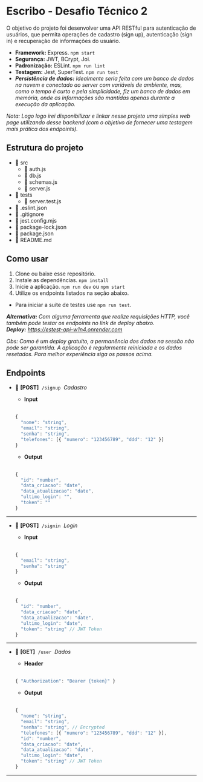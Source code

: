 #  Escribo - Desafio Técnico 2
O objetivo do projeto foi desenvolver uma API RESTful para autenticação de usuários, que permita operações de cadastro (sign up),
autenticação (sign in) e recuperação de informações do usuário.

- **Framework:** Express. `npm start`
- **Segurança:** JWT, BCrypt, Joi.
- **Padronização:** ESLint. `npm run lint`
- **Testagem:** Jest, SuperTest. `npm run test`
- ***Persistência de dados:** Idealmente seria feita com um banco de dados na nuvem e conectado ao server com variáveis de ambiente, mas, como o tempo é curto e pela simplicidade, fiz um banco de dados em memória, onde as informações são mantidas apenas durante a execução da aplicação.*

*Nota: Logo logo irei disponibilizar e linkar nesse projeto uma simples web page utilizando desse backend (com o objetivo de fornecer uma testagem mais prática dos endpoints).*

## Estrutura do projeto
- :open_file_folder: src
  - :ledger: auth.js
  - :ledger: db.js
  - :ledger: schemas.js
  - :ledger: server.js
- :open_file_folder: tests
  - :ledger: server.test.js
- :green_book: .eslint.json
- :orange_book: .gitignore
- :green_book: jest.config.mjs
- :green_book: package-lock.json
- :green_book: package.json
- :blue_book: README.md

## Como usar
1. Clone ou baixe esse repositório.
2. Instale as dependências. `npm install`
3. Inicie a aplicação. `npm run dev` ou `npm start`
4. Utilize os endpoints listados na seção abaixo.
- Para iniciar a suíte de testes use `npm run test`.

***Alternativa:** Com alguma ferramenta que realize requisições HTTP, você também pode testar os endpoints no link de deploy abaixo.   
**Deploy:** https://estest-api-w1n4.onrender.com*

*Obs: Como é um deploy gratuito, a permanência dos dados na sessão não pode ser garantida. A aplicação é regularmente reiniciada e os dados resetados. Para melhor experiência siga os passos acima.*

## Endpoints

- :blue_book: **[POST]** &nbsp;`/signup`&nbsp; *Cadastro*

  - **Input** <br /><br />
  ```javascript
  {
    "nome": "string",
    "email": "string",
    "senha": "string",
    "telefones": [{ "numero": "123456789", "ddd": "12" }]
  }
  ```
  - **Output** <br /><br />
  ```javascript
  {
    "id": "number",
    "data_criacao": "date",
    "data_atualizacao": "date",
    "ultimo_login": "",
    "token": ""
  }
  ```
---
- :blue_book: **[POST]** &nbsp;`/signin`&nbsp; *Login*

  - **Input** <br /><br />
  ```javascript
  {
    "email": "string",
    "senha": "string"
  }
  ```
  - **Output** <br /><br />
  ```javascript
  {
    "id": "number",
    "data_criacao": "date",
    "data_atualizacao": "date",
    "ultimo_login": "date",
    "token": "string" // JWT Token
  }
  ```
---
- :ledger: **[GET]** &nbsp;`/user`&nbsp; *Dados*

  - **Header** <br /><br />
  ```javascript
  { "Authorization": "Bearer {token}" }
  ```
  - **Output** <br /><br />
  ```javascript
  {
    "nome": "string",
    "email": "string",
    "senha": "string", // Encrypted
    "telefones": [{ "numero": "123456789", "ddd": "12" }],
    "id": "number",
    "data_criacao": "date",
    "data_atualizacao": "date",
    "ultimo_login": "date",
    "token": "string" // JWT Token
  }
  ```
---